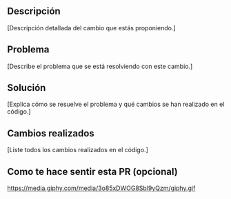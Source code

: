 ## Descripción

[Descripción detallada del cambio que estás proponiendo.]

## Problema

[Describe el problema que se está resolviendo con este cambio.]

## Solución

[Explica cómo se resuelve el problema y qué cambios se han realizado en el código.]

## Cambios realizados

[Liste todos los cambios realizados en el código.]

## Como te hace sentir esta PR (opcional)
https://media.giphy.com/media/3o85xDWOG8Sbl9yQzm/giphy.gif
